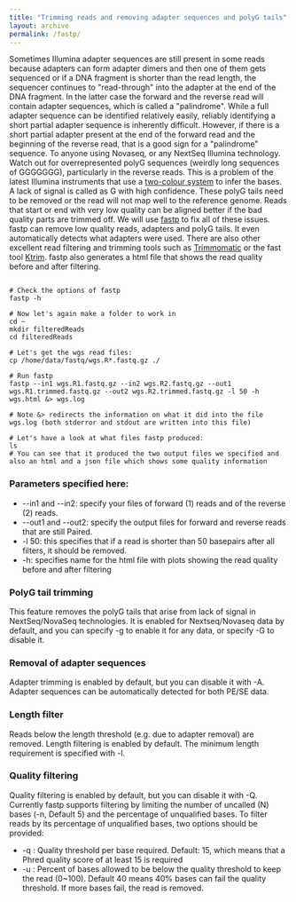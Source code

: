 ```yaml
---
title: "Trimming reads and removing adapter sequences and polyG tails"
layout: archive
permalink: /fastp/
---
```


Sometimes Illumina adapter sequences are still present in some reads because adapters can form adapter dimers and then one of them gets sequenced or if a DNA fragment is shorter than the read length, the sequencer continues to "read-through" into the adapter at the end of the DNA fragment. In the latter case the forward and the reverse read will contain adapter sequences, which is called a "palindrome". While a full adapter sequence can be identified relatively easily, reliably identifying a short partial adapter sequence is inherently difficult. However, if there is a short partial adapter present at the end of the forward read and the beginning of the reverse read, that is a good sign for a "palindrome" sequence.
To anyone using Novaseq, or any NextSeq Illumina technology. Watch out for overrepresented polyG sequences (weirdly long sequences of GGGGGGG), particularly in the reverse reads. This is a problem of the latest Illumina instruments that use a [two-colour system](https://sequencing.qcfail.com/articles/illumina-2-colour-chemistry-can-overcall-high-confidence-g-bases/) to infer the bases. A lack of signal is called as G with high confidence. These polyG tails need to be removed or the read will not map well to the reference genome.
Reads that start or end with very low quality can be aligned better if the bad quality parts are trimmed off. We will use [fastp](https://github.com/OpenGene/fastp) to fix all of these issues. fastp can remove low quality reads, adapters and polyG tails. It even automatically detects what adapters were used.
There are also other excellent read filtering and trimming tools such as [Trimmomatic](https://speciationgenomics.github.io/Trimmomatic) or the fast tool [Ktrim](https://academic.oup.com/bioinformatics/article/36/11/3561/5803071).
fastp also generates a html file that shows the read quality before and after filtering.

```shell

# Check the options of fastp
fastp -h

# Now let's again make a folder to work in
cd ~
mkdir filteredReads
cd filteredReads

# Let's get the wgs read files:
cp /home/data/fastq/wgs.R*.fastq.gz ./

# Run fastp
fastp --in1 wgs.R1.fastq.gz --in2 wgs.R2.fastq.gz --out1 wgs.R1.trimmed.fastq.gz --out2 wgs.R2.trimmed.fastq.gz -l 50 -h wgs.html &> wgs.log

# Note &> redirects the information on what it did into the file wgs.log (both stderror and stdout are written into this file)

# Let's have a look at what files fastp produced:
ls
# You can see that it produced the two output files we specified and also an html and a json file which shows some quality information
```
### Parameters specified here:
* \-\-in1 and \-\-in2: specify your files of forward (1) reads and of the reverse (2) reads.
* \-\-out1 and \-\-out2: specify the output files for forward and reverse reads that are still Paired.
* -l 50: this specifies that if a read is shorter than 50 basepairs after all filters, it should be removed.
* -h: specifies name for the html file with plots showing the read quality before and after filtering


### PolyG tail trimming
This feature removes the polyG tails that arise from lack of signal in NextSeq/NovaSeq technologies. It is enabled for Nextseq/Novaseq data by default, and you can specify -g to enable it for any data, or specify -G to disable it.

### Removal of adapter sequences
Adapter trimming is enabled by default, but you can disable it with -A. Adapter sequences can be automatically detected for both PE/SE data.

### Length filter
Reads below the length threshold (e.g. due to adapter removal) are removed. Length filtering is enabled by default. The minimum length requirement is specified with -l.

### Quality filtering
Quality filtering is enabled by default, but you can disable it with -Q. Currently fastp supports filtering by limiting the number of uncalled (N) bases (-n, Default 5) and the percentage of unqualified bases.
To filter reads by its percentage of unqualified bases, two options should be provided:
* -q : Quality threshold per base required. Default: 15, which means that a Phred quality score of at least 15 is required
* -u : Percent of bases allowed to be below the quality threshold to keep the read (0~100). Default 40 means 40% bases can fail the quality threshold. If more bases fail, the read is removed.
